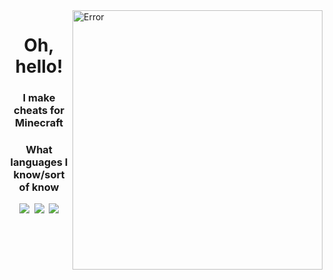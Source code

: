 <img align="right" src="https://github.com/GreatZardasht/GreatZardasht/blob/master/gif/cow.gif" alt="Error" width=400px height=415px/>

<div align="center">
  
# Oh, hello!

### I make cheats for Minecraft

### What languages I know/sort of know
[<img src="https://img.shields.io/badge/java-%23ED8B00.svg?&style=for-the-badge&logo=java&logoColor=white"/>][java]&nbsp;
[<img src="https://img.shields.io/badge/python%20-%2314354C.svg?&style=for-the-badge&logo=python&logoColor=white"/>][python]&nbsp;
[<img src="https://img.shields.io/badge/javascript%20-%23323330.svg?&style=for-the-badge&logo=javascript&logoColor=%23F7DF1E"/>][javascript]

[java]: https://en.wikipedia.org/wiki/Java_(programming_language)
[python]: https://en.wikipedia.org/wiki/Python_(programming_language)
[javascript]: https://en.wikipedia.org/wiki/JavaScript
